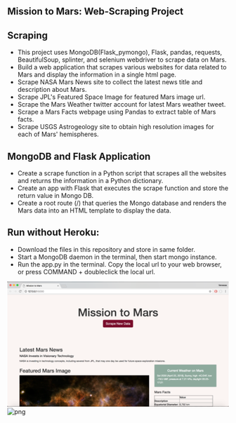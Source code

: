 ## Mission to Mars: Web-Scraping Project

## Scraping
- This project uses MongoDB(Flask_pymongo), Flask, pandas, requests, BeautifulSoup, splinter, and selenium webdriver to scrape data on Mars.
- Build a web application that scrapes various websites for data related to Mars and display the information in a single html page.
- Scrape NASA Mars News site to collect the latest news title and description about Mars.
- Scrape JPL's Featured Space Image for featured Mars image url.
- Scrape the Mars Weather twitter account for latest Mars weather tweet.
- Scrape a Mars Facts webpage using Pandas to extract table of Mars facts.
- Scrape USGS Astrogeology site to obtain high resolution images for each of Mars' hemispheres.

## MongoDB and Flask Application
- Create a scrape function in a Python script that scrapes all the websites and returns the information in a Python dictionary. 
- Create an app with Flask that executes the scrape function and store the return value in Mongo DB.
- Create a root route (/) that queries the Mongo database and renders the Mars data into an HTML template to display the data.

## Run without Heroku:
- Download the files in this repository and store in same folder.
- Start a MongoDB daemon in the terminal, then start mongo instance.
- Run the app.py in the terminal. Copy the local url to your web browser, or press COMMAND + doubleclick the local url.

![png](github_img/mission_to_mars.png)
![png](github_img/hemispheres.png)

